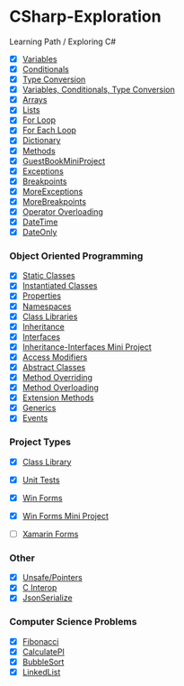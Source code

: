 # CSharp-Exploration
Learning Path / Exploring C#

- [x] [Variables](Basics/Variables)
- [x] [Conditionals](Basics/Conditionals)
- [x] [Type Conversion](Basics/TypeConversion) 
- [x] [Variables, Conditionals, Type Conversion](Basics/VariablesAndConditionalsMiniProject) 
- [x] [Arrays](Basics/Arrays)
- [x] [Lists](Basics/Lists)
- [x] [For Loop](Basics/ForLoop)
- [x] [For Each Loop](Basics/ForEachLoops)
- [x] [Dictionary](Basics/Dictionary)
- [x] [Methods](Basics/Methods)
- [x] [GuestBookMiniProject](Basics/GuestBookMiniProject) 
- [x] [Exceptions](Basics/Exceptions)
- [x] [Breakpoints](Basics/Breakpoints)
- [x] [MoreExceptions](Basics/MoreExceptions)
- [x] [MoreBreakpoints](Basics/MoreBreakpoints)
- [x] [Operator Overloading](Basics/OperatorOverloading)
- [x] [DateTime](Basics/DateTime)
- [x] [DateOnly](Basics/DateOnly)

### Object Oriented Programming
- [x] [Static Classes](Object%20Oriented%20Programming/StaticClasses)
- [x] [Instantiated Classes](Object%20Oriented%20Programming/InstantiatedClasses)
- [x] [Properties](Object%20Oriented%20Programming/Properties)
- [x] [Namespaces](Object%20Oriented%20Programming/Namespaces) 
- [x] [Class Libraries](Object%20Oriented%20Programming/ClassLibrary)
- [x] [Inheritance](Object%20Oriented%20Programming/Inheritance)
- [x] [Interfaces](Object%20Oriented%20Programming/Interfaces)
- [x] [Inheritance-Interfaces Mini Project](Object%20Oriented%20Programming/Inheritance-InterfacesMiniProject)
- [x] [Access Modifiers](Object%20Oriented%20Programming/AccessModifiers)
- [x] [Abstract Classes](Object%20Oriented%20Programming/Abstract%20Classes)
- [x] [Method Overriding](Object%20Oriented%20Programming/MethodOverriding)
- [x] [Method Overloading](Object%20Oriented%20Programming/MethodOverloading)
- [x] [Extension Methods](Object%20Oriented%20Programming/ExtensionMethods)
- [x] [Generics](Object%20Oriented%20Programming/Generics)
- [x] [Events](Object%20Oriented%20Programming/Events)

### Project Types
- [x] [Class Library](Project%20Types/Class%20Library)
- [x] [Unit Tests](Project%20Types/UnitTesting)
- [x] [Win Forms](Project%20Types/HelloUserApp)
- [x] [Win Forms Mini Project](Project%20Types/WinFormMiniProjectApp)
- [ ] [Xamarin Forms](Project%20Types/ShoppingListApp)


### Other
- [x] [Unsafe/Pointers](Object%20Oriented%20Programming/UnsafePointers)
- [X] [C Interop](Other/CInterop)
- [x] [JsonSerialize](Other/JsonSerialize)

### Computer Science Problems
- [x] [Fibonacci](CSProblems/Fibonacci)
- [x] [CalculatePI](CSProblems/Calculate%20PI)
- [x] [BubbleSort](CSProblems/BubbleSort)
- [x] [LinkedList](CSProblems/LinkedList) 
